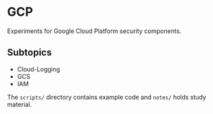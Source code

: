 # GCP

Experiments for Google Cloud Platform security components.

## Subtopics
- Cloud-Logging
- GCS
- IAM

The `scripts/` directory contains example code and `notes/` holds study material.
